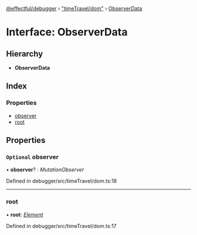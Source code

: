 [@effectful/debugger](../README.md) › ["timeTravel/dom"](../modules/_timetravel_dom_.md) › [ObserverData](_timetravel_dom_.observerdata.md)

# Interface: ObserverData

## Hierarchy

* **ObserverData**

## Index

### Properties

* [observer](_timetravel_dom_.observerdata.md#optional-observer)
* [root](_timetravel_dom_.observerdata.md#root)

## Properties

### `Optional` observer

• **observer**? : *MutationObserver*

Defined in debugger/src/timeTravel/dom.ts:18

___

###  root

• **root**: *[Element](_timetravel_dom_.elementext.md#element)*

Defined in debugger/src/timeTravel/dom.ts:17

